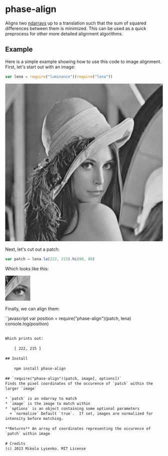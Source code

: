 phase-align
===========
Aligns two [ndarrays](https://github.com/mikolalysenko/ndarray) up to a translation such that the sum of squared differences between them is minimized.  This can be used as a quick preprocess for other more detailed alignment algorithms.

## Example

Here is a simple example showing how to use this code to image alignment.  First, let's start out with an image:

```javascript
var lena = require("luminance")(require("lena"))
```

<img src="example/lena.png">

Next, let's cut out a patch:

```javascript
var patch = lena.lo(222, 215).hi(80, 80)
```

Which looks like this:

<img src="example/patch.png">

Finally, we can align them:

``javascript
var position = require("phase-align")(patch, lena)
console.log(position)
```

Which prints out:

    [ 222, 215 ]

## Install

    npm install phase-align

## `require("phase-align")(patch, image[, options])`
Finds the pixel coordinates of the occurence of `patch` within the larger `image`

* `patch` is an ndarray to match
* `image` is the image to match within
* `options` is an object containing some optional parameters
  + `normalize` Default `true`.  If set, images are normalized for intensity before matching.

**Returns** An array of coordinates representing the occurence of `patch` within image

# Credits
(c) 2013 Mikola Lysenko. MIT License